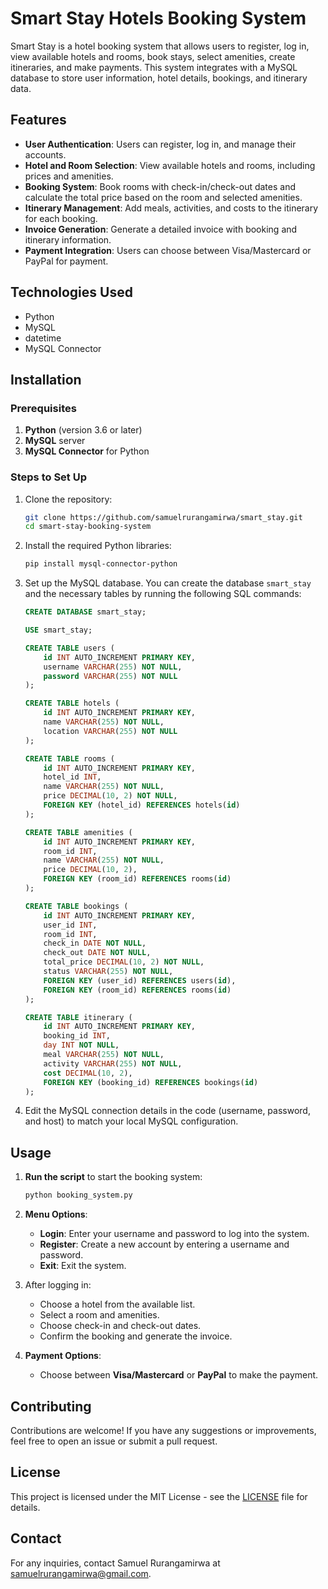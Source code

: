 # Smart Stay Hotels Booking System

Smart Stay is a hotel booking system that allows users to register, log in, view available hotels and rooms, book stays, select amenities, create itineraries, and make payments. This system integrates with a MySQL database to store user information, hotel details, bookings, and itinerary data.

## Features

- **User Authentication**: Users can register, log in, and manage their accounts.
- **Hotel and Room Selection**: View available hotels and rooms, including prices and amenities.
- **Booking System**: Book rooms with check-in/check-out dates and calculate the total price based on the room and selected amenities.
- **Itinerary Management**: Add meals, activities, and costs to the itinerary for each booking.
- **Invoice Generation**: Generate a detailed invoice with booking and itinerary information.
- **Payment Integration**: Users can choose between Visa/Mastercard or PayPal for payment.

## Technologies Used

- Python
- MySQL
- datetime
- MySQL Connector

## Installation

### Prerequisites

1. **Python** (version 3.6 or later)
2. **MySQL** server
3. **MySQL Connector** for Python

### Steps to Set Up

1. Clone the repository:

    ```bash
    git clone https://github.com/samuelrurangamirwa/smart_stay.git
    cd smart-stay-booking-system
    ```

2. Install the required Python libraries:

    ```bash
    pip install mysql-connector-python
    ```

3. Set up the MySQL database. You can create the database `smart_stay` and the necessary tables by running the following SQL commands:

    ```sql
    CREATE DATABASE smart_stay;

    USE smart_stay;

    CREATE TABLE users (
        id INT AUTO_INCREMENT PRIMARY KEY,
        username VARCHAR(255) NOT NULL,
        password VARCHAR(255) NOT NULL
    );

    CREATE TABLE hotels (
        id INT AUTO_INCREMENT PRIMARY KEY,
        name VARCHAR(255) NOT NULL,
        location VARCHAR(255) NOT NULL
    );

    CREATE TABLE rooms (
        id INT AUTO_INCREMENT PRIMARY KEY,
        hotel_id INT,
        name VARCHAR(255) NOT NULL,
        price DECIMAL(10, 2) NOT NULL,
        FOREIGN KEY (hotel_id) REFERENCES hotels(id)
    );

    CREATE TABLE amenities (
        id INT AUTO_INCREMENT PRIMARY KEY,
        room_id INT,
        name VARCHAR(255) NOT NULL,
        price DECIMAL(10, 2),
        FOREIGN KEY (room_id) REFERENCES rooms(id)
    );

    CREATE TABLE bookings (
        id INT AUTO_INCREMENT PRIMARY KEY,
        user_id INT,
        room_id INT,
        check_in DATE NOT NULL,
        check_out DATE NOT NULL,
        total_price DECIMAL(10, 2) NOT NULL,
        status VARCHAR(255) NOT NULL,
        FOREIGN KEY (user_id) REFERENCES users(id),
        FOREIGN KEY (room_id) REFERENCES rooms(id)
    );

    CREATE TABLE itinerary (
        id INT AUTO_INCREMENT PRIMARY KEY,
        booking_id INT,
        day INT NOT NULL,
        meal VARCHAR(255) NOT NULL,
        activity VARCHAR(255) NOT NULL,
        cost DECIMAL(10, 2),
        FOREIGN KEY (booking_id) REFERENCES bookings(id)
    );
    ```

4. Edit the MySQL connection details in the code (username, password, and host) to match your local MySQL configuration.

## Usage

1. **Run the script** to start the booking system:

    ```bash
    python booking_system.py
    ```

2. **Menu Options**:
    - **Login**: Enter your username and password to log into the system.
    - **Register**: Create a new account by entering a username and password.
    - **Exit**: Exit the system.

3. After logging in:
    - Choose a hotel from the available list.
    - Select a room and amenities.
    - Choose check-in and check-out dates.
    - Confirm the booking and generate the invoice.

4. **Payment Options**:
    - Choose between **Visa/Mastercard** or **PayPal** to make the payment.

## Contributing

Contributions are welcome! If you have any suggestions or improvements, feel free to open an issue or submit a pull request.

## License

This project is licensed under the MIT License - see the [LICENSE](LICENSE) file for details.

## Contact

For any inquiries, contact Samuel Rurangamirwa at [samuelrurangamirwa@gmail.com](mailto:samuelrurangamirwa@gmail.com).
